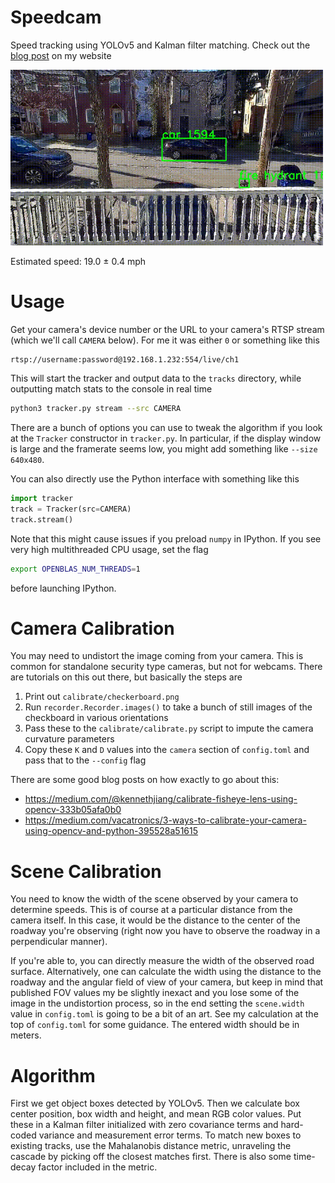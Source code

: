 # Speedcam

Speed tracking using YOLOv5 and Kalman filter matching. Check out the [blog post](http://doughanley.com/blogs/?src=speedcam/speedcam.md) on my website

<img src="promo/car_track.gif" alt="car track" width="500" />

Estimated speed: 19.0 ± 0.4 mph

# Usage

Get your camera's device number or the URL to your camera's RTSP stream (which we'll call `CAMERA` below). For me it was either `0` or something like this
```
rtsp://username:password@192.168.1.232:554/live/ch1
```

This will start the tracker and output data to the `tracks` directory, while outputting match stats to the console in real time
```bash
python3 tracker.py stream --src CAMERA
```
There are a bunch of options you can use to tweak the algorithm if you look at the `Tracker` constructor in `tracker.py`. In particular, if the display window is large and the framerate seems low, you might add something like `--size 640x480`.

You can also directly use the Python interface with something like this
```python
import tracker
track = Tracker(src=CAMERA)
track.stream()
```
Note that this might cause issues if you preload `numpy` in IPython. If you see very high multithreaded CPU usage, set the flag
```bash
export OPENBLAS_NUM_THREADS=1
```
before launching IPython.

# Camera Calibration

You may need to undistort the image coming from your camera. This is common for standalone security type cameras, but not for webcams. There are tutorials on this out there, but basically the steps are
1. Print out `calibrate/checkerboard.png`
2. Run `recorder.Recorder.images()` to take a bunch of still images of the checkboard in various orientations
3. Pass these to the `calibrate/calibrate.py` script to impute the camera curvature parameters
4. Copy these `K` and `D` values into the `camera` section of `config.toml` and pass that to the `--config` flag

There are some good blog posts on how exactly to go about this:
- https://medium.com/@kennethjiang/calibrate-fisheye-lens-using-opencv-333b05afa0b0
- https://medium.com/vacatronics/3-ways-to-calibrate-your-camera-using-opencv-and-python-395528a51615

# Scene Calibration

You need to know the width of the scene observed by your camera to determine speeds. This is of course at a particular distance from the camera itself. In this case, it would be the distance to the center of the roadway you're observing (right now you have to observe the roadway in a perpendicular manner).

If you're able to, you can directly measure the width of the observed road surface. Alternatively, one can calculate the width using the distance to the roadway and the angular field of view of your camera, but keep in mind that published FOV values my be slightly inexact and you lose some of the image in the undistortion process, so in the end setting the `scene.width` value in `config.toml` is going to be a bit of an art. See my calculation at the top of `config.toml` for some guidance. The entered width should be in meters.

# Algorithm

First we get object boxes detected by YOLOv5. Then we calculate box center position, box width and height, and mean RGB color values. Put these in a Kalman filter initialized with zero covariance terms and hard-coded variance and measurement error terms. To match new boxes to existing tracks, use the Mahalanobis distance metric, unraveling the cascade by picking off the closest matches first. There is also some time-decay factor included in the metric.
